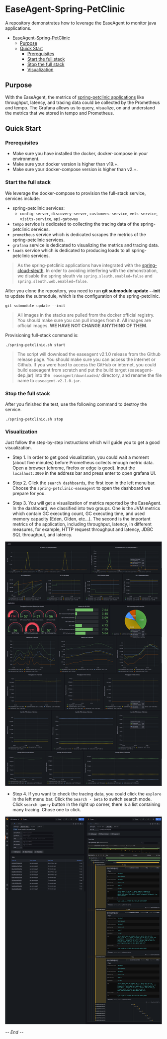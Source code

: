 # EaseAgent-Spring-PetClinic

A repository demonstrates how to leverage the EaseAgent to monitor java applications.

- [EaseAgent-Spring-PetClinic](#easeagent-spring-petclinic)
  - [Purpose](#purpose)
  - [Quick Start](#quick-start)
    - [Prerequisites](#prerequisites)
    - [Start the full stack](#start-the-full-stack)
    - [Stop the full stack](#stop-the-full-stack)
    - [Visualization](#visualization)
  
## Purpose
With the EaseAgent, the metrics of [spring-petclinic applications](https://github.com/spring-petclinic/spring-petclinic-microservices) like throughput, latency, and tracing data could be collected by the Prometheus and tempo. The Grafana allows us to query, visualize, on and understand the metrics that we stored in tempo and Prometheus.

## Quick Start

### Prerequisites

- Make sure you have installed the docker, docker-compose in your environment.
- Make sure your docker version is higher than v19.+.
- Make sure your docker-compose version is higher than v2.+.

### Start the full stack

We leverage the docker-compose to provision the full-stack service, services include:
- spring-petclinic services:
  -  `config-server`, `discovery-server`, `customers-service`, `vets-service`, `visits-service`, `api-gateway`
- `tempo` service is dedicated to collecting the tracing data of the spring-petclinic services.
- `prometheus` service which is dedicated scrapes the metrics of the spring-petclinic services.
- `grafana` service is dedicated to visualizing the metrics and tracing data.
- `loads` service which is dedicated to producing loads to all spring-petclinic services.

> As the spring-petclinic applications have integrated with the [spring-cloud-sleuth](https://github.com/spring-cloud/spring-cloud-sleuth). In order to avoiding interfering with the demonstration, we disable the spring sleuth via `spring.sleuth.enabled=false` and `spring.sleuth.web.enabled=false`.


After you clone the repository, you need to run **git submodule update --init** to update the submodule, which is the configuration of the spring-petclinic.

```shell
git submodule update --init
```


> All images in the stacks are pulled from the docker official registry. You should make sure you can pull images from it. All images are official images. **WE HAVE NOT CHANGE ANYTHING OF THEM**.

Provisioning full-stack command is:
```shell
./spring-petclinic.sh start
```


> The script will download the easeagent v2.1.0 release from the Github release page. You should make sure you can access the internet or Github. If you were hard to access the GitHub or internet, you could build easeagent from scratch and put the build target (easeagent-dep.jar) into the ` easeagent/downloaded/` directory, and rename the file name to `easeagent-v2.1.0.jar`.

### Stop the full stack

After you finished the test, use the following command to destroy the service.

```
./spring-petclinic.sh stop
```
### Visualization

Just follow the step-by-step instructions which will guide you to get a good visualization.

- Step 1. In order to get good visualization, you could wait a moment (about five minutes) before Prometheus collects enough metric data. Open a browser (chrome, firefox or edge is good). Input the `localhost:3000` in the address bar and press enter to open grafana UI.

- Step 2. Click the `search dashboards`, the first icon in the left menu bar. Choose the `spring-petclinic-easeagent` to open the dashboard we prepare for you.
  
- Step 3. You will get a visualization of metrics reported by the EaseAgent. In the dashboard, we classified into two groups. One is the JVM metrics which contain GC executing count, GC executing time, and used memory capacity (Eden, Olden, etc...).  The second is the important metrics of the application, including throughput, latency, in different measures, for example, HTTP request throughput and latency, JDBC SQL throughput, and latency.


![metric](./doc/images/metric.png)

- Step 4. If you want to check the tracing data, you could click the `explore` in the left menu bar. Click the `Search - beta` to switch search mode. Click `search query` button in the right up corner, there is a list containing many tracing. Chose one to click.

![tracing](./doc/images/tracing.png)

*-- End --*
